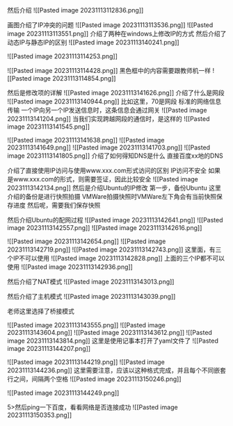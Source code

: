 然后介绍
![[Pasted image 20231113112836.png]]

画图介绍了IP冲突的问题
![[Pasted image 20231113113536.png]]
![[Pasted image 20231113113551.png]]
介绍了两种在windows上修改IP的方式
然后介绍了动态IP与静态IP的区别
![[Pasted image 20231113140241.png]]

![[Pasted image 20231113114253.png]]

![[Pasted image 20231113114428.png]]
黑色框中的内容需要跟教师机一样
![[Pasted image 20231113114854.png]]

然后是修改项的详解
![[Pasted image 20231113141626.png]]
介绍了什么是网段
![[Pasted image 20231113140944.png]]
比如这里，70是网段
标准的网络信息传输
一个IP向另一个IP发送信息时，这条信息会通过网关
![[Pasted image 20231113141204.png]]
当我们实现跨越网段的通信时，是这样的
![[Pasted image 20231113141545.png]]

![[Pasted image 20231113141638.png]]
![[Pasted image 20231113141649.png]]
![[Pasted image 20231113141703.png]]
![[Pasted image 20231113141805.png]]
介绍了如何得知DNS是什么
直接百度xx地的DNS

介绍了直接使用IP访问与使用www.xxx.com形式访问的区别
IP访问不安全
如果是www.xxx.com的形式，则需要签证，因此比较安全
![[Pasted image 20231113142134.png]]
然后是介绍Ubuntu的IP修改
第一步，备份Ubuntu
这里介绍的备份是进行快照拍摄
VMWare拍摄快照时VMWare左下角会有当前快照保存进度
然后呢，需要我们保存快照

然后介绍Ubuntu的配网过程
![[Pasted image 20231113142641.png]]
![[Pasted image 20231113142557.png]]
![[Pasted image 20231113142616.png]]

![[Pasted image 20231113142654.png]]
![[Pasted image 20231113142719.png]]
![[Pasted image 20231113142743.png]]
这里面，有三个IP不可以使用
![[Pasted image 20231113142828.png]]
上面的三个IP都不可以使用
![[Pasted image 20231113142936.png]]

然后介绍了NAT模式
![[Pasted image 20231113143013.png]]

然后介绍了主机模式
![[Pasted image 20231113143039.png]]

老师这里选择了桥接模式

![[Pasted image 20231113143555.png]]
![[Pasted image 20231113143604.png]]
![[Pasted image 20231113143612.png]]
![[Pasted image 20231113143814.png]]
这里是使用记事本打开了yaml文件了
![[Pasted image 20231113144207.png]]

![[Pasted image 20231113144219.png]]
![[Pasted image 20231113144236.png]]
这里需要注意，应该以这种格式完成，并且每个不同嵌套行之间，间隔两个空格
![[Pasted image 20231113150246.png]]

![[Pasted image 20231113144249.png]]

5>然后ping一下百度，看看网络是否连接成功
![[Pasted image 20231113150353.png]]

